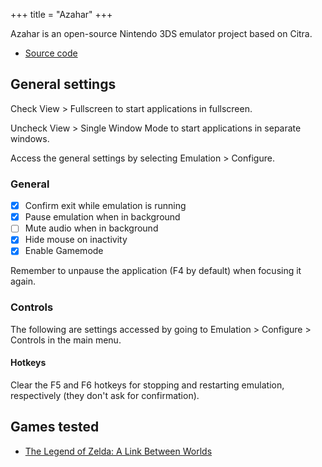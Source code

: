+++
title = "Azahar"
+++

Azahar is an open-source Nintendo 3DS emulator project based on Citra.

- [Source code](https://github.com/azahar-emu/azahar)

## General settings

Check View > Fullscreen to start applications in fullscreen.

Uncheck View > Single Window Mode to start applications in separate windows.

Access the general settings by selecting Emulation > Configure.

### General

- [x] Confirm exit while emulation is running
- [x] Pause emulation when in background
- [ ] Mute audio when in background
- [x] Hide mouse on inactivity
- [x] Enable Gamemode

Remember to unpause the application (F4 by default) when focusing it again.

### Controls

The following are settings accessed by going to Emulation > Configure > Controls in the main menu.

#### Hotkeys

Clear the F5 and F6 hotkeys for stopping and restarting emulation, respectively (they don't ask for confirmation).

## Games tested

- [The Legend of Zelda: A Link Between Worlds](@/notes/The_Legend_of_Zelda_A_Link_Between_Worlds.md)
